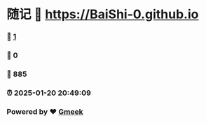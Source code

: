 # 随记 :link: https://BaiShi-0.github.io 
### :page_facing_up: [1](https://BaiShi-0.github.io/tag.html) 
### :speech_balloon: 0 
### :hibiscus: 885 
### :alarm_clock: 2025-01-20 20:49:09 
### Powered by :heart: [Gmeek](https://github.com/Meekdai/Gmeek)
